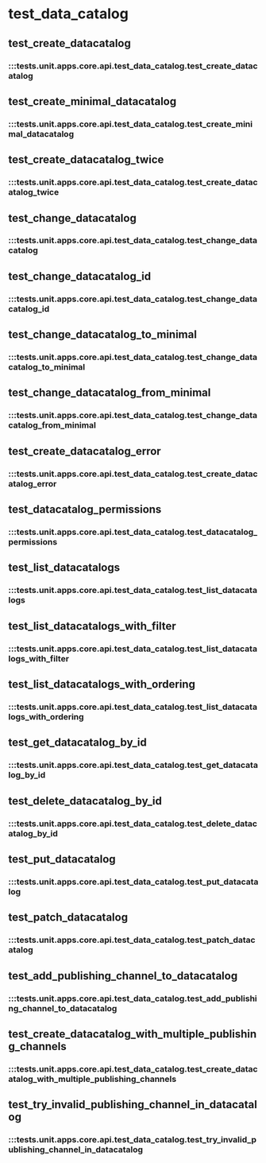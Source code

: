 # test_data_catalog

## test_create_datacatalog

### :::tests.unit.apps.core.api.test_data_catalog.test_create_datacatalog

## test_create_minimal_datacatalog

### :::tests.unit.apps.core.api.test_data_catalog.test_create_minimal_datacatalog

## test_create_datacatalog_twice

### :::tests.unit.apps.core.api.test_data_catalog.test_create_datacatalog_twice

## test_change_datacatalog

### :::tests.unit.apps.core.api.test_data_catalog.test_change_datacatalog

## test_change_datacatalog_id

### :::tests.unit.apps.core.api.test_data_catalog.test_change_datacatalog_id

## test_change_datacatalog_to_minimal

### :::tests.unit.apps.core.api.test_data_catalog.test_change_datacatalog_to_minimal

## test_change_datacatalog_from_minimal

### :::tests.unit.apps.core.api.test_data_catalog.test_change_datacatalog_from_minimal

## test_create_datacatalog_error

### :::tests.unit.apps.core.api.test_data_catalog.test_create_datacatalog_error

## test_datacatalog_permissions

### :::tests.unit.apps.core.api.test_data_catalog.test_datacatalog_permissions

## test_list_datacatalogs

### :::tests.unit.apps.core.api.test_data_catalog.test_list_datacatalogs

## test_list_datacatalogs_with_filter

### :::tests.unit.apps.core.api.test_data_catalog.test_list_datacatalogs_with_filter

## test_list_datacatalogs_with_ordering

### :::tests.unit.apps.core.api.test_data_catalog.test_list_datacatalogs_with_ordering

## test_get_datacatalog_by_id

### :::tests.unit.apps.core.api.test_data_catalog.test_get_datacatalog_by_id

## test_delete_datacatalog_by_id

### :::tests.unit.apps.core.api.test_data_catalog.test_delete_datacatalog_by_id

## test_put_datacatalog

### :::tests.unit.apps.core.api.test_data_catalog.test_put_datacatalog

## test_patch_datacatalog

### :::tests.unit.apps.core.api.test_data_catalog.test_patch_datacatalog

## test_add_publishing_channel_to_datacatalog

### :::tests.unit.apps.core.api.test_data_catalog.test_add_publishing_channel_to_datacatalog

## test_create_datacatalog_with_multiple_publishing_channels

### :::tests.unit.apps.core.api.test_data_catalog.test_create_datacatalog_with_multiple_publishing_channels

## test_try_invalid_publishing_channel_in_datacatalog

### :::tests.unit.apps.core.api.test_data_catalog.test_try_invalid_publishing_channel_in_datacatalog

